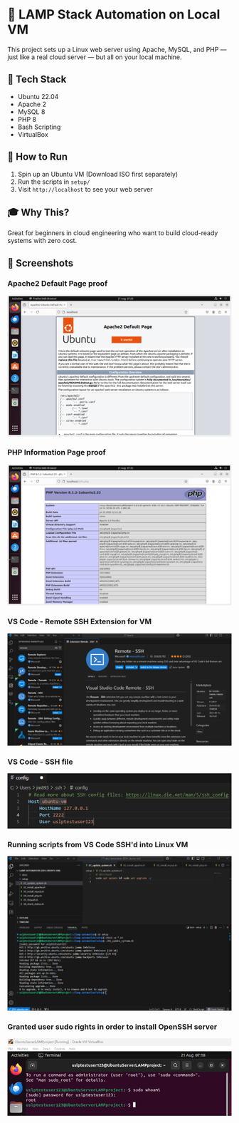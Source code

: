 # 🐧 LAMP Stack Automation on Local VM

This project sets up a Linux web server using Apache, MySQL, and PHP — just like a real cloud server — but all on your local machine.

## 🔧 Tech Stack
- Ubuntu 22.04
- Apache 2
- MySQL 8
- PHP 8
- Bash Scripting
- VirtualBox

## 🚀 How to Run
1. Spin up an Ubuntu VM (Download ISO first separately)
2. Run the scripts in `setup/`
3. Visit `http://localhost` to see your web server

## 🎓 Why This?
Great for beginners in cloud engineering who want to build cloud-ready systems with zero cost.

## 📸 Screenshots

### Apache2 Default Page proof

![Apache2 Default Page proof](Apache2-Default-Page.png)

### PHP Information Page proof

![PHP Information Page proof](PHP-Info.png)

### VS Code - Remote SSH Extension for VM

![Remote SSH Extension](VSCode-Remote-SSH-Extension.png)

### VS Code - SSH file

![SSH file](VSCode-SSH.png)

### Running scripts from VS Code SSH'd into Linux VM

![Running scripts](Running-scripts.png)

### Granted user sudo rights in order to install OpenSSH server

![Amended root](Amended-root.png)
